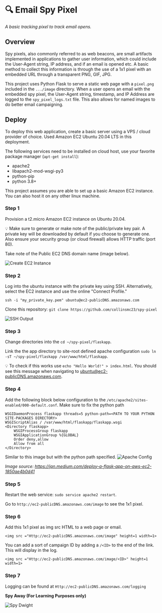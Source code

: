 # 🔍 Email Spy Pixel
*A basic tracking pixel to track email opens.*

## Overview
Spy pixels, also commonly referred to as web beacons, are small artifacts implemented in applications to gather user information, which could include the User-Agent string, IP address, and if an email is opened etc. A basic method to collect this information is through the use of a 1x1 pixel with an embedded URL through a transparent PNG, GIF, JPG.

This project uses Python Flask to serve a static web page with a `pixel.png` included in the `.../image` directory. When a user opens an email with the embedded spy pixel, the User-Agent string, timestamp, and IP Address are logged to the `spy_pixel_logs.txt` file. This also allows for named images to do better email campaigning.

## Deploy

To deploy this web application, create a basic server using a VPS / cloud provider of choice. Used Amazon EC2 Ubuntu 20.04 LTS in this deployment.

The following services need to be installed on cloud host, use your favorite package manager (`apt-get install`):
- apache2
- libapach2-mod-wsgi-py3
- python-pip
- python 3.8+

This project assumes you are able to set up a basic Amazon EC2 instance. You can also host it on any other linux machine.

### Step 1

Provision a t2.micro Amazon EC2 instance on Ubuntu 20.04.

💡 Make sure to generate or make note of the public/private key pair. A private key will be downloaded by default if you choose to generate one. Also ensure your security group (or cloud firewall) allows HTTP traffic (port 80).

Take note of the Public EC2 DNS domain name (image below).

![Create EC2 Instance](https://github.com/collinsmc23/spy-pixel/blob/main/images/Public%20DNS.png)

### Step 2

Log into the ubuntu instance with the private key using SSH. Alternatively, select the EC2 instance and use the online "Connect Profile."

`ssh -i "my_private_key.pem" ubuntu@ec2-publicDNS.amazonaws.com`

Clone this repository: `git clone https://github.com/collinsmc23/spy-pixel`

![SSH Output](https://github.com/collinsmc23/spy-pixel/blob/main/images/SSH%20EC2.PNG)

### Step 3

Change directories into the `cd ~/spy-pixel/flaskapp`.

Link the the app directory to site-root defined apache configuration `sudo ln -sT ~/spy-pixel/flaskapp /var/www/html/flaskapp`.

💡 To check if this works use `echo "Hello World!" > index.html`. You should see this message when navigating to ubuntu@ec2-publicDNS.amazonaws.com.

### Step 4

Add the following block below configuration to the `/etc/apache2/sites-enabled/000-default.conf`. Make sure to fix the python path

```
WSGIDaemonProcess flaskapp threads=5 python-path=<PATH TO YOUR PYTHON SITE-PACKAGES DIRECTORY>
WSGIScriptAlias / /var/www/html/flaskapp/flaskapp.wsgi
<Directory flaskapp>
    WSGIProcessGroup flaskapp
    WSGIApplicationGroup %{GLOBAL}
    Order deny,allow
    Allow from all
</Directory>
```
Similar to this image but with the python path specified.
![Apache Config](https://github.com/collinsmc23/spy-pixel/blob/main/images/Apache-config.png)

*Image source: https://jqn.medium.com/deploy-a-flask-app-on-aws-ec2-1850ae4b0d41*
### Step 5

Restart the web service: `sudo service apache2 restart`.

Go to `http://ec2-publicDNS.amazonaws.com/image` to see the 1x1 pixel.

### Step 6

Add this 1x1 pixel as img src HTML to a web page or email.

`<img src ="Http://ec2-publicDNS.amazonaws.com/image" height=1 width=1>`

You can add a sort of campaign ID by adding a `/<ID>` to the end of the link. This will display in the log.

`<img src ="Http://ec2-publicDNS.amazonaws.com/image/<ID>" height=1 width=1>`

### Step 7

Logging can be found at `Http://ec2-publicDNS.amazonaws.com/logging`


**Spy Away (For Learning Purposes only)**

![Spy Dwight](https://github.com/collinsmc23/spy-pixel/blob/main/images/spy.gif )


